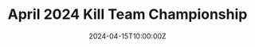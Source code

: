 ---
title: "April 2024 Kill Team Championship"
date: "2024-04-15T10:00:00Z"
game: "Kill Team"
status: "upcoming"
description: |
  Join us for our monthly Kill Team championship! This tournament will feature Swiss-style pairings over 4 rounds.

registration: |
  ## Registration Details
  
  - **Entry Fee**: 2000 HUF
  - **Registration Deadline**: April 10th
  - **Format**: Swiss, 4 rounds
  - **Army Requirements**: Current Kill Team matched play rules
  
  Contact us at info@sectorhungaricus.hu to register!

resultsGallery: "tournament-march-2024"
---